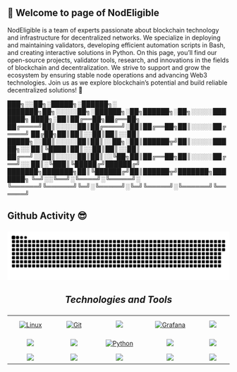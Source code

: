 ## 👋 Welcome to page of NodEligible

NodEligible is a team of experts passionate about blockchain technology and infrastructure for decentralized networks. We specialize in deploying and maintaining validators, developing efficient automation scripts in Bash, and creating interactive solutions in Python.
On this page, you’ll find our open-source projects, validator tools, research, and innovations in the fields of blockchain and decentralization. We strive to support and grow the ecosystem by ensuring stable node operations and advancing Web3 technologies.
Join us as we explore blockchain’s potential and build reliable decentralized solutions! :muscle:

  ███╗░░██╗░█████╗░██████╗░  ███████╗██╗░░░░░██╗░██████╗░██╗██████╗░██╗░░░░░███████╗
  ████╗░██║██╔══██╗██╔══██╗  ██╔════╝██║░░░░░██║██╔════╝░██║██╔══██╗██║░░░░░██╔════╝
  ██╔██╗██║██║░░██║██║░░██║  █████╗░░██║░░░░░██║██║░░██╗░██║██████╦╝██║░░░░░█████╗░░
  ██║╚████║██║░░██║██║░░██║  ██╔══╝░░██║░░░░░██║██║░░╚██╗██║██╔══██╗██║░░░░░██╔══╝░░
  ██║░╚███║╚█████╔╝██████╔╝  ███████╗███████╗██║╚██████╔╝██║██████╦╝███████╗███████╗
  ╚═╝░░╚══╝░╚════╝░╚═════╝░  ╚══════╝╚══════╝╚═╝░╚═════╝░╚═╝╚═════╝░╚══════╝╚══════╝

## Github Activity :sunglasses:

###

<p align="center">
 <img width="600" src="assets/github-snake.svg" alt="snake"/>
</p>

###

<h2 align='center'><i>Technologies and Tools</i></h2>

###

<table width="100">
<tr>
    <td align='center' width="190">
        <a href="https://www.linux.org/" target="_blank"><img style="margin: 10px" src="https://profilinator.rishav.dev/skills-assets/linux-original.svg" alt="Linux" height="50" /></a>
    </td>
    <td align='center' width="190">
        <a href="https://github.com/" target="_blank"><img style="margin: 10px" src="https://profilinator.rishav.dev/skills-assets/git-scm-icon.svg" alt="Git" height="50" /></a>
    </td>
    <td align='center' width="190">
        <img src="https://www.vectorlogo.zone/logos/gnu_bash/gnu_bash-official.svg">
    </td>
     <td align='center' width="190">
        <a href="https://grafana.com/" target="_blank"><img style="margin: 10px" src="https://profilinator.rishav.dev/skills-assets/grafana.png" alt="Grafana" height="50" /></a>
    </td>
    <td align='center'  width="190">
        <img src="https://www.vectorlogo.zone/logos/curl_haxx/curl_haxx-ar21.svg">
    </td>
</tr>
<tr>
    <td align='center' width="190">
            <img src="https://www.vectorlogo.zone/logos/golang/golang-official.svg" width="110">
    </td>
    <td align='center' width="190">
            <img src="https://raw.githubusercontent.com/miguelsolorio/vscode-symbols/main/src/icons/files/rust.svg">
    </td>
     <td align='center' width="190">
        <a href="https://www.python.org/" target="_blank"><img style="margin: 10px" src="https://profilinator.rishav.dev/skills-assets/python-original.svg" alt="Python" height="50" />
    </td>
    <td align='center' width="190">
        <img src="https://raw.githubusercontent.com/PapirusDevelopmentTeam/papirus-icon-theme/master/Papirus/64x64/apps/termius-app.svg">
    </td>
    <td align='center'>
            <img src="https://www.vectorlogo.zone/logos/docker/docker-icon.svg">
    </td>
</tr>
<tr>
    <td align='center'>
        <img src="https://www.vectorlogo.zone/logos/prometheusio/prometheusio-ar21.svg">
    </td>
    <td align='center'>
        <img src="https://www.vectorlogo.zone/logos/ubuntu/ubuntu-ar21.svg">
    </td>
    <td align='center'>
        <img src="https://www.vectorlogo.zone/logos/nodejs/nodejs-ar21.svg">
    </td>
    <td align='center'>
        <img src="https://www.vectorlogo.zone/logos/openssl/openssl-ar21.svg">
    </td>
    <td align='center'>
        <img src="https://raw.githubusercontent.com/PapirusDevelopmentTeam/papirus-icon-theme/master/Papirus/64x64/apps/termius-app.svg">
    </td>
</tr>
</table>
